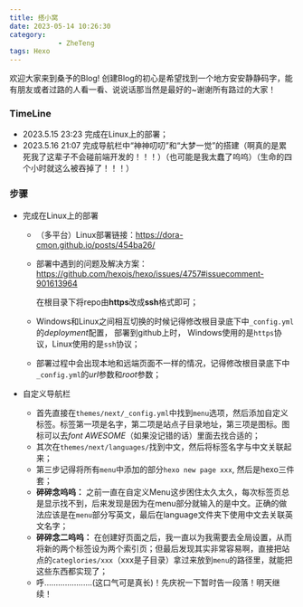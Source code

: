 ```yaml
---
title: 搭小窝
date: 2023-05-14 10:26:30
category:
            - ZheTeng
tags: Hexo
---
```

欢迎大家来到桑予的Blog! 创建Blog的初心是希望找到一个地方安安静静码字，能有朋友或者过路的人看一看、说说话那当然是最好的~谢谢所有路过的大家！


### TimeLine
* 2023.5.15 23:23 完成在Linux上的部署；
* 2023.5.16 21:07 完成导航栏中“神神叨叨”和“大梦一觉”的搭建（啊真的是累死我了这辈子不会碰前端开发的！！！）（也可能是我太蠢了呜呜）（生命的四个小时就这么被吞掉了！！！）


<!--more-->
### 步骤
* 完成在Linux上的部署
    * （多平台）Linux部署链接：https://dora-cmon.github.io/posts/454ba26/
    * 部署中遇到的问题及解决方案：https://github.com/hexojs/hexo/issues/4757#issuecomment-901613964
    
        在根目录下将repo由**https**改成**ssh**格式即可；
    * Windows和Linux之间相互切换的时候记得修改根目录底下中`_config.yml`的*deployment*配置， 部署到github上时， Windows使用的是`https`协议，Linux使用的是`ssh`协议；
    * 部署过程中会出现本地和远端页面不一样的情况，记得修改根目录底下中`_config.yml`的*url*参数和*root*参数；

* 自定义导航栏
    * 首先直接在`themes/next/_config.yml`中找到`menu`选项，然后添加自定义标签。标签第一项是名字，第二项是站点子目录地址，第三项是图标。图标可以去*font AWESOME*（如果没记错的话）里面去找合适的；
    * 其次在`themes/next/languages/`找到中文，然后将标签名字与中文关联起来；
    * 第三步记得将所有`menu`中添加的部分`hexo new page xxx`, 然后是hexo三件套；
    * **碎碎念呜呜：** 之前一直在自定义Menu这步困住太久太久，每次标签页总是显示找不到，后来发现是因为在menu部分就输入的是中文。正确的做法应该是在`menu`部分写英文，最后在language文件夹下使用中文去关联英文名字；
    * **碎碎念二呜呜：** 在创建好页面之后，我一直以为我需要去全局设置，从而将新的两个标签设为两个索引页；但最后发现其实非常容易啊，直接把站点的`categlories/xxx`（xxx是子目录）拿过来放到`menu`的路径里，就能把这些东西都实现了；
    * 呼.....................(这口气可是真长)！先庆祝一下暂时告一段落！明天继续！


